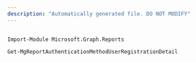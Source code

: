```yaml
---
description: "Automatically generated file. DO NOT MODIFY"
---
```


```powershellv1

Import-Module Microsoft.Graph.Reports

Get-MgReportAuthenticationMethodUserRegistrationDetail

```